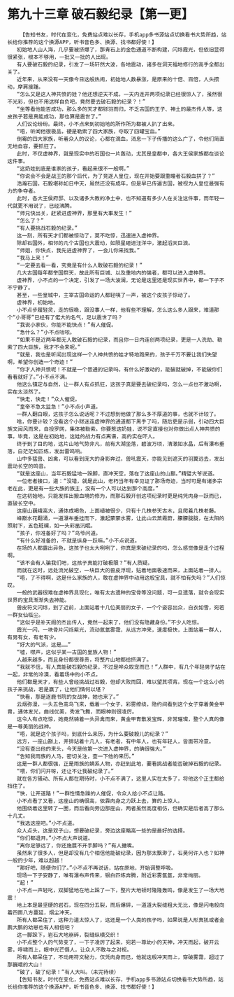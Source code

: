 # 第九十三章 破石毅纪录【第一更】
        【告知书友，时代在变化，免费站点难以长存，手机app多书源站点切换看书大势所趋，站长给你推荐的这个换源APP，听书音色多、换源、找书都好使！】
       初始地人山人海，几乎要被挤爆了，那青石上的金色通道不断构建，闪烁霞光，但依旧显得很紧张，根本不够用，一批又一批的人出现。
       有人要破石毅的纪录，引发了一场轩然大波，各地震动，诸多在洞天福地修行的高手全都出关了。
       近年来，从来没有一天像今日这般热闹，初始地人数暴涨，是原来的十倍、百倍，人头攒动，摩肩接踵。
       “怎么又是这人神共愤的娃？他还想逆天不成，一天内连开两项纪录已经很惊人了，虽然很不光彩，但也不用这样自负吧，竟然要去破石毅的纪录？！”
       “坐等看他能否成功，那么多的天才都铩羽而归，不乏古国的王子、神土的最杰传人等，这皮孩子若是真能成功，那也算是震世了。”
       人们议论纷纷。最终，小不点来到初始地的所作所为都被人扒了出来。
       “唔，听闻他很极品，硬是勒索了四大家族，夺取了四罐宝血。”
       倒霉的四大家族，听着众人的议论，心都在滴血，消息一下子传播的这么广了，令他们简直无地自容，要抓狂了。
       此时，不仅虚神界，就是现实中的石国也一片轰动，尤其是皇都中，各大王侯家族都在谈论这件事。
       “这奶娃到底是谁家的孩子，看起来很不一般啊。”
       “你说会不会是战王的那个后代，为了竞逐人皇位，现在开始要跟重瞳者石毅血拼了？”
       浩瀚石国，石毅堪称如日中天，虽然还没有成年，但是早已传遍古国，被视为人皇位最强有力的争夺者。
       此时，各大王侯府邸、以及诸多大教的净土中，也不知道有多少人在关注这件事，而年轻一代就更不用说了，已经沸腾。
       “师兄快出关，赶紧进虚神界，那里有大事发生！”
       “怎么了？”
       “有人要挑战石毅的纪录。”
       这一刻，所有天才们都被惊动了，莫不吃惊，迅速进入虚神界。
       除却石国外，相邻的几个古国也大震动，如陨星砸进汪洋中，激起滔天巨浪。
       “师姐，你快点，我先进虚神界了，一会儿你来找我。”
       “我马上来！”
       “一定要去看一看，究竟是有什么人敢破石毅的纪录！”
       几大古国每年都举国祭天，故此所有巨城、以及重地内的强者，都可以进入虚神界。
       虚神界，小不点的一个决定，引发了一场大波澜，无论是这里还是现实世界中，都一下子不不宁静了。
       甚至，一些皇城中，主宰古国命运的人都轻咦了一声，被这个皮孩子惊动了。
       虚神界，初始地。
       小不点步履轻灵，走的很稳，跟没事人一样，他有些不理解，怎么这么多人跟来，难道那个“小哥哥”已经有了偌大的名气，足以震世了吗？
       “我说小家伙，你能不能快点！”有人催促。
       “急什么？”小不点咕哝。
       “如果不是近两年都无人敢破石毅的纪录，而且你一日内连创两项纪录，更是一人洗劫、勒索了四大巨族，我才不会来呢。”
       “就是，我也是听闻出现这样一个人神共愤的娃才特地跑来的，孩子千万不要让我们失望啊，希望你创造一个奇迹！”
       “你才人神共愤呢！不就是一个普通的记录吗，有什么好激动的，能破就破掉，不能破你们看看就好了。”小不点不满。
       他这么镇定与自然，让一群人有点抓狂，这孩子真是要去破纪录吗，怎么一点也不激动啊，实在太淡然了。
       “快走，快走！”众人催促。
       “皇帝不急太监急！”小不点小声道。
       一群人翻白眼，这孩子怎么说话呢？不过想到他做了那么多不厚道的事，也就不计较了。
       啥，你要计较？没看这个小财迷连虚神界的通道都下黑手了吗，随后更是示弱，引动四大巨族文闻风而来，自投罗网，集体被勒索。你要惹这奶娃，说不定直接也对你做出点人神共愤的事。毕竟，这是在初始地，这娃的战力有点离谱，高的实在吓人。
       终于到了目的地，这片山地气势非凡，前有大湖坐落，碧波万顷，清澈如水晶，后有瀑布垂落，白茫茫如匹练，发出雷鸣响。
       山中多猛兽、凶禽，可以看到庞大的身影奔过，兽吼震天，亦能见到遮天的羽翼远去，发出震动长空的鸣音。
       “就是这座山，当年石毅猛地一跺脚，直冲天空，落在了这座山的山巅。”精璧大爷说道。
       一位老者接口，道：“没错，就是此山，老朽当年有幸见证了那场奇迹，当时可是有诸多宗老在此，更是有一些大族的族主，没有一个人可以达到那个高度。”
       在这初始地，只能发挥出搬血境的修为，而那石毅开创这项纪录时更是纯凭肉身一跃而已，直破长空中。
       这座山巍峨高大，通体成褐色，上面植被很少，只有十几株参天古木，且爬着几株老藤。
       峰巅水花翻涌，一道瀑布垂挂而下，激起蒙蒙水雾，让此山云蒸霞蔚，朦朦胧胧，在太阳的照射下，五色斑斓，如一头彩凰沉眠。
       “孩子，你准备好了吗？”鸟爷问道。
       “有什么好准备的，不就是纵身一跃嘛。”小不点说道。
       在场的人都露出异色，这孩子也太大咧咧了，你真是来破纪录的吗，怎么感觉像是走个过程啊。
       “该不会有人骗我们吧，这孩子真能打破极限？”有人质疑。
       而就在这时，远处流光破空，一块巨大的兽皮浮现，贴着地面极速而来，上面站着一排人。
       “唔，了不得啊，这是什么家族的人，敢在虚神界中动用这般宝具，就不怕有失吗？”人们惊叹。
       一般的武器很难在虚神界具现化，唯有太古遗种的宝骨等没问题，可一旦遗落，就令会现实世界的宝具渐渐失去神能。
       兽皮符文闪烁，到了近前，上面站着十几位美丽的女子，一个个姿容出众，白衣如雪，宛若一群女仙临尘。
       “这似乎是补天阁的杰出传人，竟然一起来了，他们没有隐藏身份。”不少人吃惊。
       霞光一闪，一块骨片闪烁紫光，流动氤氲雾霭，从远方冲来，速度极快，上面站着一群人，有男有女，有老有少。
       “好大的气派，这是……”
       “嘘，噤声，这似乎某一古国的皇族人物！”
       人越来越多，而且身份都很尊贵，将整片山地都给挤满了。
       “我就不信，有人真能破石毅的纪录，不过是哗众取宠而已！”人群中，有几个年轻男子站在一起，非常的冷漠，看着场中的小不点。
       他们都是天才，有些人曾经挑战过石毅，但却大败而回，难以望其项背。现在一个这么小的孩子来挑战，若是赢了，让他们情何以堪？
       “快看，那是逐鹿书院的女战神，她也来了。”
       云烟弥漫，一头五色鸾鸟飞来，载着一个女子，彩雾缭绕，隐约间看到这个女子穿着黄金甲胄，通体发光，曲线优美，秀发飞舞，而眼神则很凌厉。
       这令人有点吃惊，她竟然骑着一头异禽而来，黄金甲胄散发宝辉，非常璀璨，整个人真的像是一尊美丽的战神。
       “唔，就是这个孩子吗，到底什么来历，为什么要破毅儿的纪录？”
       远方，一座山巅上，并排站着十几人，有老者，有中年人，也有年轻人，皆面带冷意。
       “没有查出他的来头，今天是他第一次进入虚神界，的确很强大。”
       “告知我雨族的人马，密切关注，查一下他的来历。”
       这是一群人都很强，正是雨族的嫡系人物，亦赶到此地，要看挑战者能否破掉石毅的纪录。
       “喂，你们闪开呀，还让不让我破纪录了。”
       就在各方骚动、所有人都在期待时，小不点不满了，这里人实在太多了，将他这个正主都给挡住了。
       “快，让开道路！”一群性情急躁的人催促，令众人给小不点让路。
       小不点看了又看，这座山的确很高，依靠肉身之力跃上去，算的上惊人。
       他围绕着这里转了一圈，而后看向旁边那座山，两者虽然高度相仿，但确实是后者高了那么十几丈。
       “我选这座吧。”小不点道。
       众人点头，这是双子山，想要破纪录，旁边这座略高一些的是最好的选择。
       “你们都退开。”小不点大声说道。
       “离你足够远了，你还施展不开手脚吗？”有人撇嘴。
       虽然来了很多人，但是却没有几个相信他能破纪录，因为那太飘渺了，石昊何许人也？如神一般的少年，难以超越！
       “那好吧，随便你们了。”小不点不再说话，站在原地，开始调整呼吸。
       现场一下子安静了，唯有瀑布声传来，银白匹练奔腾，附近彩雾氤氲，非常绚丽。
       “起！”
       小不点一声轻叱，双脚猛地在地上跺了一下，整片大地顿时隆隆轰鸣，像是发生了一场大地震！
       地上本是最坚硬的岩石，现在四分五裂，而后爆碎，一道道大裂缝粗大无比，像是闪电般向着四面八方蔓延，烟尘冲天。
       所有人都呆住了，这种力道太惊人了，这还是一个人类的孩子吗，如果说是人形真犼或者金鹏大鹏的幼崽也有人相信吧？
       这一脚跺下，岩石大地崩碎，裂缝纵横交织！
       小不点整个人的气势变了，一下子凌厉了起来，宛若一尊幼小的天神，冲天而起，破开云雾，呼啸而上，眼中光芒慑人，让众人不敢与之对视。
       所有人都呆住了，不动用符文秘力，仅凭肉身而已，他就这般冲天而上，穿破雾霭，超过了那巍峨的大山！
       “破了，破了纪录！”有人大叫。（未完待续）
       【告知书友，时代在变化，免费站点难以长存，手机app多书源站点切换看书大势所趋，站长给你推荐的这个换源APP，听书音色多、换源、找书都好使！】